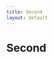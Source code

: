 ```yaml
---
title: Second
layout: default
---
```


# Second

<style>
.bar {
  display: inline-block;
  width: 20px;
  height: 75px;
  background-color: teal;
  margin-right: 1px;
}
</style>

<script type="text/javascript">
var dataset = [5,10,15,20,25];
d3.select('#right-col').selectAll()
  .data(dataset)
  .enter()
  .append('div')
  .attr('class','bar')
  .style('height', function (d) {
    return d*4 + 'px';
  })

</script>